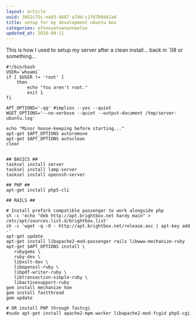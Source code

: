 ```yaml
---
layout: article
uuid: 3052c75c-ea93-4687-a7dd-c1fd7b9d41a4
title: setup for my development ubuntu box
categories: ofnousetoanyoneelse
updated_at: 2010-09-11
---
```


This is how I used to setup my server after a clean install... back in `08 or something...

    #!/bin/bash
    USER=`whoami`
    if [ $USER != 'root' ]
        then
            echo "You aren't root."
            exit 1
    fi

    APT_OPTIONS='-qq' #implies --yes --quiet
    WGET_OPTIONS='--no-verbose --quiet --output-document /tmp/server-ubuntu.log'

    echo "Minor house-keeping before starting..."
    apt-get $APT_OPTIONS autoremove
    apt-get $APT_OPTIONS autoclean
    clear


    ## BASICS ##
    tasksel install server
    tasksel install lamp-server
    tasksel install openssh-server

    ## PHP ##
    apt-get install php5-cli

    ## RAILS ##

    # Install prefork compatible passenger to work alongside php
    sh -c 'echo "deb http://apt.brightbox.net hardy main" > /etc/apt/sources.list.d/brightbox.list'
    sh -c 'wget -q -O - http://apt.brightbox.net/release.asc | apt-key add -'
    apt-get update
    apt-get install libapache2-mod-passenger rails libwww-mechanize-ruby
    apt-get $APT_OPTIONS install \
       rubygems \
       ruby-dev \
       libxslt-dev \
       libopenssl-ruby \
       libpdf-writer-ruby \
       libtransaction-simple-ruby \
       libactivesupport-ruby
    gem install mechanize hoe
    gem install fastthread
    gem update

    # OR install PHP through fastcgi
    #sudo apt-get install apache2-mpm-worker libapache2-mod-fcgid php5-cgi
